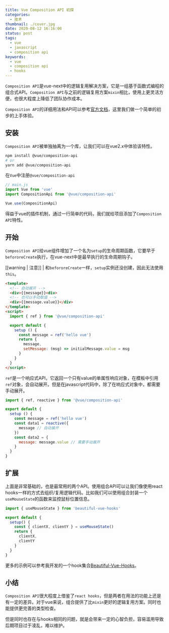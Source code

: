 ```yaml
---
title: Vue Composition API 初探
categories:
  - 技术
thumbnail: ./cover.jpg
date: 2020-08-12 16:16:00
status: post
tags:
  - vue
  - javascript
  - composition api
keywords:
  - vue
  - composition api
  - hooks
---
```


`Composition API`是vue-next中的逻辑复用解决方案，它是一组基于函数式编程的组合式API。`Composition API`与之前的逻辑复用方案`mixin`相比，使用上更灵活方便，也很大程度上降低了团队协作成本。
<!-- more -->

`Composition API`的详细用法和API可以参考[官方文档](https://composition-api.vuejs.org/)，这里我们做一个简单的初步的上手体验。

## 安装

`Composition API`被单独抽离为一个库，让我们可以在vue2.x中体验该特性。

```bash
npm install @vue/composition-api
# or
yarn add @vue/composition-api
```

在`Vue`中注册`@vue/composition-api`

```javascript
// main.js
import Vue from 'vue'
import CompositionApi from '@vue/composition-api'

Vue.use(CompositionApi)
```

得益于vue的插件机制，通过一行简单的代码，我们就给项目添加了`Composition API`特性。

## 开始

`Composition API`给vue组件增加了一个名为`setup`的生命周期函数，它要早于`befororeCreate`执行，在vue-next中是最早执行的生命周期钩子。

[[warning | 注意]]
| 和`befororeCreate`一样，`setup`实例还没创建，因此无法使用`this`。

```html
<template>
  <!-- 自动展开 -->
  <div>{{message}}<div>
  <!-- 也可以手动取值 -->
  <div>{{message.value}}</div>
</template>
<script>
  import { ref } from '@vue/composition-api'

  export default {
    setup () {
      const message = ref('hello vue')
      return {
        message,
        setMessage: (msg) => initialMessage.value = msg
      }
    }
  }
</script>
```

`ref`是一个响应式API，它返回一个只有value的单属性响应对象，在模板中引用`ref`对象，会自动展开。但是在javascript代码中，除了在响应式对象中，都需要手动展开。

```javascript
import { ref, reactive } from '@vue/composition-api'

export default {
  setup () {
    const message = ref('hello vue')
    const data1 = reactive({
      message // 自动展开
    })
    const data2 = {
      message: message.value // 需要手动展开
    }
  }
}
```

## 扩展

上面是非常基础的，也是最常用的两个API。使用组合API可以让我们像使用react hooks一样的方式去组织/复用逻辑代码。比如我们可以使用组合封装一个`useMouseState`的函数来监控鼠标位置信息。

```javascript
import { useMouseState } from 'beautiful-vue-hooks'

export default {
  setup() {
    const { clientX, clientY } = useMouseState()
    return {
      clientX,
      clientY
    }
  }
}
```

更多的示例可以参考我开发的一个hook集合[Beautiful-Vue-Hooks](https://beautiful-vue-hooks.johnsonlee.site/)。

## 小结

`Composition API`很大程度上借鉴了`react hooks`，但是两者在用法的功能上还是有一定的差异。对于vue来说，组合提供了比`mixin`更好的逻辑复用方案。同时也能提供更完善的类型检查。

但是同时也存在与hooks相同的问题，就是会带来一定的心智负担，容易滥用导致后期项目过于凌乱，难以维护。
